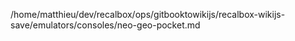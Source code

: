 /home/matthieu/dev/recalbox/ops/gitbooktowikijs/recalbox-wikijs-save/emulators/consoles/neo-geo-pocket.md